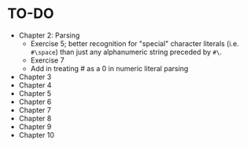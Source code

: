 TO-DO
=====

- Chapter 2: Parsing
    - Exercise 5; better recognition for "special" character literals (i.e. `#\space`) than just any alphanumeric string preceded by `#\`.
    - Exercise 7
    - Add in treating # as a 0 in numeric literal parsing
- Chapter 3
- Chapter 4
- Chapter 5
- Chapter 6
- Chapter 7
- Chapter 8
- Chapter 9
- Chapter 10
